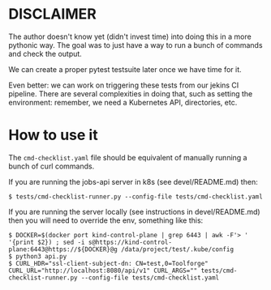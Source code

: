 # DISCLAIMER

The author doesn't know yet (didn't invest time) into doing this in a more pythonic way. The goal
was to just have a way to run a bunch of commands and check the output.

We can create a proper pytest testsuite later once we have time for it.

Even better: we can work on triggering these tests from our jekins CI pipeline.
There are several complexities in doing that, such as setting the environment: remember, we need a
Kubernetes API, directories, etc.

# How to use it

The `cmd-checklist.yaml` file should be equivalent of manually running a bunch of curl commands.

If you are running the jobs-api server in k8s (see devel/README.md) then:

```
$ tests/cmd-checklist-runner.py --config-file tests/cmd-checklist.yaml
```
If you are running the server locally (see instructions in devel/README.md) then you will need
to override the env, something like this:

```
$ DOCKER=$(docker port kind-control-plane | grep 6443 | awk -F'> ' '{print $2}) ; sed -i s@https://kind-control-plane:6443@https://${DOCKER}@g /data/project/test/.kube/config
$ python3 api.py
$ CURL_HDR="ssl-client-subject-dn: CN=test,0=Toolforge" CURL_URL="http://localhost:8080/api/v1" CURL_ARGS="" tests/cmd-checklist-runner.py --config-file tests/cmd-checklist.yaml
```


